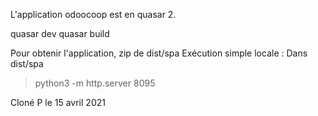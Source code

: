 
L'application odoocoop est en quasar 2.

quasar dev
quasar build

Pour obtenir l'application, zip de dist/spa
Exécution simple locale :
Dans dist/spa
> python3 -m http.server 8095

Cloné P le 15 avril 2021
